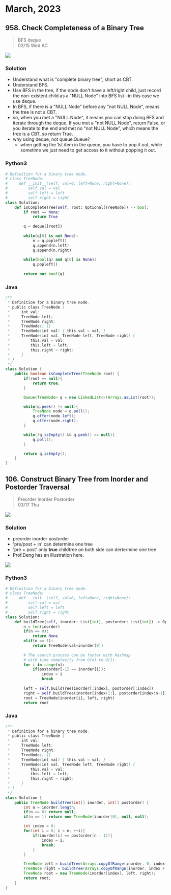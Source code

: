 # March, 2023

## 958. Check Completeness of a Binary Tree
> BFS deque  
> 03/15 Wed AC

![](../pics/958.png)

### **Solution**
* Understand what is "complete binary tree", short as CBT.
* Understand BFS.
* Use BFS in the tree, if the node don't have a left/right child, just record the non-existent child as a "NULL Node" into BFS list--in this case we use deque.
* In BFS, if there is a "NULL Node" before any "not NULL Node", means the tree is not a CBT.
* so, when you met a "NULL Node", it means you can stop doing BFS and iterate through the deque. If you met a "not NULL Node", return False, or you iterate to the end and met no "not NULL Node", which means the tree is a CBT, so return True.
* why using deque, not queue.Queue?
    * when getting the 1st item in the queue, you have to pop it out, while sometime we just need to get access to it without popping it out.

### **Python3**
```python {.line-numbers}
# Definition for a binary tree node.
# class TreeNode:
#     def __init__(self, val=0, left=None, right=None):
#         self.val = val
#         self.left = left
#         self.right = right
class Solution:
    def isCompleteTree(self, root: Optional[TreeNode]) -> bool:
        if root == None:
            return True
        
        q = deque([root])
        
        while(q[0] is not None):
            n = q.popleft()
            q.append(n.left)
            q.append(n.right)
        
        while(bool(q) and q[0] is None):
            q.popleft()
        
        return not bool(q)
```
> 

### **Java**
```java {.line-numbers}
/**
 * Definition for a binary tree node.
 * public class TreeNode {
 *     int val;
 *     TreeNode left;
 *     TreeNode right;
 *     TreeNode() {}
 *     TreeNode(int val) { this.val = val; }
 *     TreeNode(int val, TreeNode left, TreeNode right) {
 *         this.val = val;
 *         this.left = left;
 *         this.right = right;
 *     }
 * }
 */
class Solution {
    public boolean isCompleteTree(TreeNode root) {
        if(root == null){
            return true;
        }

        Queue<TreeNode> q = new LinkedList<>(Arrays.asList(root));

        while(q.peek() != null){
            TreeNode node = q.poll();
            q.offer(node.left);
            q.offer(node.right);
        }

        while(!q.isEmpty() && q.peek() == null){
            q.poll();
        }

        return q.isEmpty();
    }
}
```

## 106. Construct Binary Tree from Inorder and Postorder Traversal
> Preorder Inorder Postorder   
> 03/17 Thu 

![](../pics/106.png)

### Solution
* preorder inorder postorder
* 'pre/post + in' can determine one tree
* 'pre + post' only **true** childtree on both side can dertermine one tree
* Prof.Deng has an illustration here.

![](../pics/iShot_2023-03-17_13.59.02.png)



### **Python3**
```python {.line-numbers}
# Definition for a binary tree node.
# class TreeNode:
#     def __init__(self, val=0, left=None, right=None):
#         self.val = val
#         self.left = left
#         self.right = right
class Solution:
    def buildTree(self, inorder: List[int], postorder: List[int]) -> Optional[TreeNode]:
        n = len(inorder)
        if(n == 0):
            return None
        elif(n == 1):
            return TreeNode(val=inorder[0])
        
        # The search process can be faster with Hashmap
        # with time complexity from O(n) to O(1).
        for i in range(n):
            if(postorder[-1] == inorder[i]):
                index = i
                break
        
        left = self.buildTree(inorder[:index], postorder[:index])
        right = self.buildTree(inorder[index+1:], postorder[index:n-1])
        root = TreeNode(inorder[i], left, right)
        return root
```

### **Java**
```java {.line-numbers}
/**
 * Definition for a binary tree node.
 * public class TreeNode {
 *     int val;
 *     TreeNode left;
 *     TreeNode right;
 *     TreeNode() {}
 *     TreeNode(int val) { this.val = val; }
 *     TreeNode(int val, TreeNode left, TreeNode right) {
 *         this.val = val;
 *         this.left = left;
 *         this.right = right;
 *     }
 * }
 */
class Solution {
    public TreeNode buildTree(int[] inorder, int[] postorder) {
        int n = inorder.length;
        if(n == 0) return null;
        if(n == 1) return new TreeNode(inorder[0], null, null);

        int index = 0;
        for(int i = 0; i < n; ++i){
            if(inorder[i] == postorder[n - 1]){
                index = i;
                break;
            }
        }

        TreeNode left = buildTree(Arrays.copyOfRange(inorder, 0, index), Arrays.copyOfRange(postorder, 0, index));
        TreeNode right = buildTree(Arrays.copyOfRange(inorder, index + 1, n), Arrays.copyOfRange(postorder, index, n - 1)); 
        TreeNode root = new TreeNode(inorder[index], left, right);
        return root;
    }
}

```

